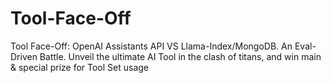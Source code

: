# Tool-Face-Off
Tool Face-Off: OpenAI Assistants API VS Llama-Index/MongoDB. An Eval-Driven Battle. Unveil the ultimate AI Tool in the clash of titans, and win main &amp; special prize for Tool Set usage
